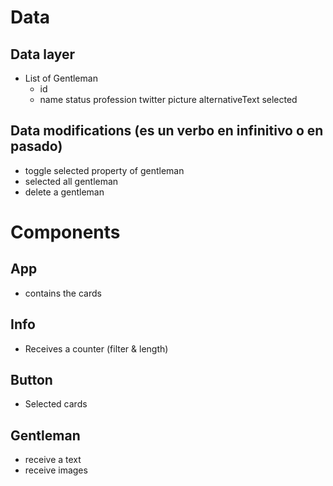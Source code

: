 # Data

## Data layer

- List of Gentleman
  - id
  - name
    status
    profession
    twitter
    picture
    alternativeText
    selected

## Data modifications (es un verbo en infinitivo o en pasado)

- toggle selected property of gentleman
- selected all gentleman
- delete a gentleman

# Components

## App

- contains the cards

## Info

- Receives a counter (filter & length)

## Button

- Selected cards

## Gentleman

- receive a text
- receive images
